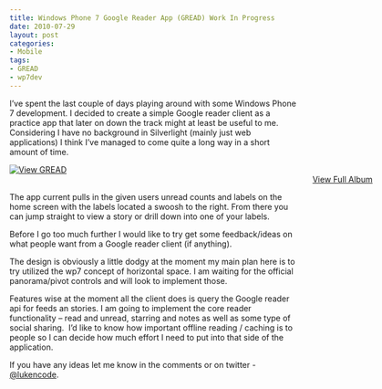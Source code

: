```yaml
---
title: Windows Phone 7 Google Reader App (GREAD) Work In Progress
date: 2010-07-29
layout: post
categories:
- Mobile
tags:
- GREAD
- wp7dev
---
```


<p>I’ve spent the last couple of days playing around with some Windows Phone 7 development. I decided to create a simple Google reader client as a practice app that later on down the track might at least be useful to me. Considering I have no background in Silverlight (mainly just web applications) I think I’ve managed to come quite a long way in a short amount of time. </p>  

<div style="padding-bottom: 0px; margin: 0px auto; padding-left: 0px; width: 637px; padding-right: 0px; display: block; float: none; padding-top: 0px" id="scid:66721397-FF69-4ca6-AEC4-17E6B3208830:8f284cef-2448-4db0-8757-dcac1fb8328a" class="wlWriterEditableSmartContent">
<a style="border:0px" href="http://cid-f01a240b2645ac50.skydrive.live.com/redir.aspx?page=browse&amp;resid=F01A240B2645AC50!106&amp;type=5"><img style="border:0px" alt="View GREAD" src="http://lukencode.com/wp-content/uploads/2010/07/InlineRepresentationd420332b7adc45dda78014e8c8d29201.jpg" /></a>
<div style="width:637px;text-align:right;" ><a href="http://cid-f01a240b2645ac50.skydrive.live.com/redir.aspx?page=browse&amp;resid=F01A240B2645AC50!106&amp;type=5">View Full Album</a></div></div>  

<p>The app current pulls in the given users unread counts and labels on the home screen with the labels located a swoosh to the right. From there you can jump straight to view a story or drill down into one of your labels.</p>  
<p>Before I go too much further I would like to try get some feedback/ideas on what people want from a Google reader client (if anything). </p>  <p>The design is obviously a little dodgy at the moment my main plan here is to try utilized the wp7 concept of horizontal space. I am waiting for the official panorama/pivot controls and will look to implement those. </p>  
<p>Features wise at the moment all the client does is query the Google reader api for feeds an stories. I am going to implement the core reader functionality – read and unread, starring and notes as well as some type of social sharing.&#160; I’d like to know how important offline reading / caching is to people so I can decide how much effort I need to put into that side of the application.</p>  
<p>If you have any ideas let me know in the comments or on twitter - <a href="http://twitter.com/lukencode" target="_blank">@lukencode</a>.</p>